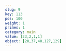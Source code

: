 ```yaml
---
slug: 9
key: 113
pos: 100
weight: 1
primes: 1
category: main
value: [23,2,1,1]
object: [28,37,48,127,129]
---
```

